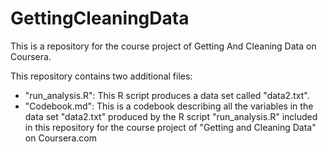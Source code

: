 # GettingCleaningData
This is a repository for the course project of Getting And Cleaning Data on Coursera.

This repository contains two additional files:
- "run_analysis.R": This R script produces a data set called "data2.txt".
- "Codebook.md": This is a codebook describing all the variables in the data set "data2.txt" produced by the R script "run_analysis.R" included in this repository for the course project of "Getting and Cleaning Data" on Coursera.com